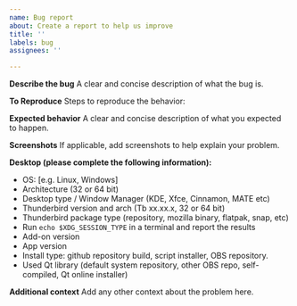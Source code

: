 ```yaml
---
name: Bug report
about: Create a report to help us improve
title: ''
labels: bug
assignees: ''

---
```


**Describe the bug**
A clear and concise description of what the bug is.

**To Reproduce**
Steps to reproduce the behavior:

**Expected behavior**
A clear and concise description of what you expected to happen.

**Screenshots**
If applicable, add screenshots to help explain your problem.

**Desktop (please complete the following information):**
 - OS: [e.g. Linux, Windows]
 - Architecture (32 or 64 bit)
 - Desktop type / Window Manager (KDE, Xfce, Cinnamon, MATE etc)
 - Thunderbird version and arch (Tb xx.xx.x, 32 or 64 bit)
 - Thunderbird package type (repository, mozilla binary, flatpak, snap, etc)
 - Run `echo $XDG_SESSION_TYPE` in a terminal and report the results
 - Add-on version
 - App version
 - Install type: github repository build, script installer, OBS repository.  
 - Used Qt library (default system repository, other OBS repo, self-compiled, Qt online installer)

**Additional context**
Add any other context about the problem here.
